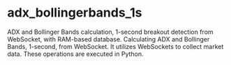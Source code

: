 # adx_bollingerbands_1s
ADX and Bollinger Bands calculation, 1-second breakout detection from WebSocket, with RAM-based database.
Calculating ADX and Bollinger Bands, 1-second, from WebSocket. It utilizes WebSockets to collect market data. These operations are executed in Python.
